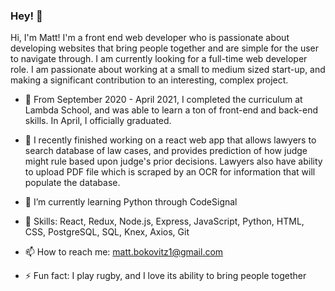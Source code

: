 ### Hey! 👋

Hi, I'm Matt! I'm a front end web developer who is passionate about developing websites that bring people together and are simple for the user to navigate through. 
I am currently looking for a full-time web developer role. I am passionate about working at a small to medium sized start-up, and making a significant contribution to an interesting, complex project. 

- 🌱  From September 2020 - April 2021, I completed the curriculum at Lambda School, and was able to learn a ton of front-end and back-end skills. In April, I officially graduated.
- 🔭  I recently finished working on a react web app that allows lawyers to search database of law cases, and provides prediction of how judge might rule based upon judge's prior decisions. Lawyers also have ability to upload PDF file which is scraped by an OCR for information that will populate the database.
- 🌱  I’m currently learning Python through CodeSignal
- 🔭  Skills: React, Redux, Node.js, Express, JavaScript, Python, HTML, CSS, PostgreSQL, SQL, Knex, Axios, Git
- 📫  How to reach me: matt.bokovitz1@gmail.com

- ⚡ Fun fact: I play rugby, and I love its ability to bring people together

